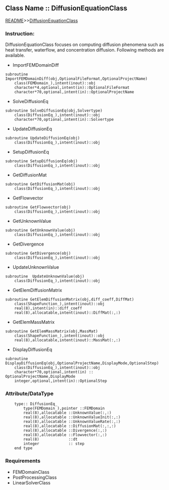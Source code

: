 ## Class Name :: DiffusionEquationClass

[README](README.md)>>[DiffusionEquationClass](Document/DiffusionEquationClass.md)

### Instruction:
DiffusionEquationClass focuses on computing diffusion phenomena such as heat transfer, waterflow, and concentration diffusion. Following methods are available.

* ImportFEMDomainDiff   

```
subroutine ImportFEMDomainDiff(obj,OptionalFileFormat,OptionalProjectName)
    class(FEMDomain_),intent(inout)::obj
    character*4,optional,intent(in)::OptionalFileFormat
    character*70,optional,intent(in)::OptionalProjectName

```


* SolveDiffusionEq
```
subroutine SolveDiffusionEq(obj,Solvertype)
    class(DiffusionEq_),intent(inout)::obj
    character*70,optional,intent(in)::Solvertype
```

* UpdateDiffusionEq
```
subroutine UpdateDiffusionEq(obj)
    class(DiffusionEq_),intent(inout)::obj
```



* SetupDiffusionEq
```
subroutine SetupDiffusionEq(obj)
    class(DiffusionEq_),intent(inout)::obj
```



* GetDiffusionMat
```
subroutine GetDiffusionMat(obj)
    class(DiffusionEq_),intent(inout)::obj
```



* GetFlowvector
```
subroutine GetFlowvector(obj)
    class(DiffusionEq_),intent(inout)::obj
```



* GetUnknownValue
```
subroutine GetUnknownValue(obj)
    class(DiffusionEq_),intent(inout)::obj
```



* GetDivergence
```
subroutine GetDivergence(obj)
    class(DiffusionEq_),intent(inout)::obj
```



* UpdateUnknownValue
```
subroutine  UpdateUnknownValue(obj)
    class(DiffusionEq_),intent(inout)::obj
```



* GetElemDiffusionMatrix
```
subroutine GetElemDiffusionMatrix(obj,diff_coeff,DiffMat)
    class(ShapeFunction_),intent(inout)::obj
    real(8),intent(in)::diff_coeff
    real(8),allocatable,intent(inout)::DiffMat(:,:)
```



* GetElemMassMatrix
```
subroutine GetElemMassMatrix(obj,MassMat)
    class(ShapeFunction_),intent(inout)::obj
    real(8),allocatable,intent(inout)::MassMat(:,:)
```



* DisplayDiffusionEq
```
subroutine DisplayDiffusionEq(obj,OptionalProjectName,DisplayMode,OptionalStep)
    class(DiffusionEq_),intent(inout)::obj
    character*70,optional,intent(in) :: OptionalProjectName,DisplayMode
    integer,optional,intent(in)::OptionalStep
```


### Attribute/DataType


```
    type:: DiffusionEq_
        type(FEMDomain_),pointer ::FEMDomain
        real(8),allocatable ::UnknownValue(:,:)
        real(8),allocatable ::UnknownValueInit(:,:)
        real(8),allocatable ::UnknownValueRate(:,:)
        real(8),allocatable ::DiffusionMat(:,:,:)
        real(8),allocatable ::Divergence(:,:)
        real(8),allocatable ::Flowvector(:,:)
        real(8)             ::dt
        integer             :: step
    end type
```

### Requirements

- FEMDomainClass
- PostProcessingClass
- LinearSolverClass